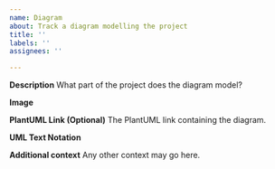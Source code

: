 ```yaml
---
name: Diagram
about: Track a diagram modelling the project
title: ''
labels: ''
assignees: ''

---
```


**Description** 
What part of the project does the diagram model?

**Image** 

**PlantUML Link (Optional)** 
The PlantUML link containing the diagram.

**UML Text Notation**

**Additional context**
Any other context may go here.
